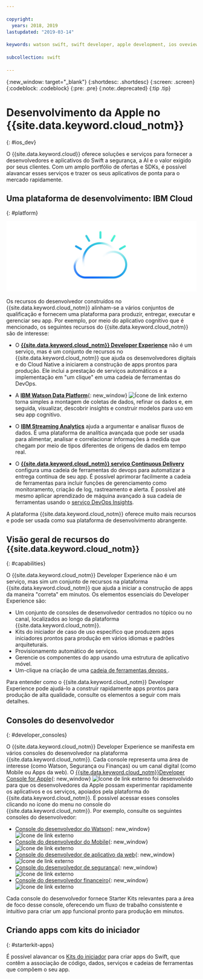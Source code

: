 ```yaml
---

copyright:
  years: 2018, 2019
lastupdated: "2019-03-14"

keywords: watson swift, swift developer, apple development, ios oveview, developer consoles swift, apple console

subcollection: swift

---
```


{:new_window: target="_blank"}
{:shortdesc: .shortdesc}
{:screen: .screen}
{:codeblock: .codeblock}
{:pre: .pre}
{:note:.deprecated}
{:tip .tip}

# Desenvolvimento da Apple no {{site.data.keyword.cloud_notm}}
{: #ios_dev}

O {{site.data.keyword.cloud}} oferece soluções e serviços para fornecer a desenvolvedores e aplicativos do Swift a segurança, a AI e o valor exigido por seus clientes. Com um amplo portfólio de ofertas e SDKs, é possível alavancar esses serviços e trazer os seus aplicativos de ponta para o mercado rapidamente.

## Uma plataforma de desenvolvimento: IBM Cloud
{: #platform}

 ![Developer types](images/IBM_Cloud_icon.png "IBM Cloud")

Os recursos do desenvolvedor construídos no {{site.data.keyword.cloud_notm}} alinham-se a vários conjuntos de qualificação e fornecem uma plataforma para produzir, entregar, executar e gerenciar seu app. Por exemplo, por meio do aplicativo cognitivo que é mencionado, os seguintes recursos do {{site.data.keyword.cloud_notm}} são de interesse:

* O [**{{site.data.keyword.cloud_notm}} Developer Experience**](/docs/overview?topic=overview-dev-journey#dev-journey) não é um serviço, mas é um conjunto de recursos no {{site.data.keyword.cloud_notm}} que ajuda os desenvolvedores digitais e do Cloud Native a iniciarem a construção de apps prontos para produção. Ele inclui a prestação de serviços automáticos e a implementação em "um clique" em uma cadeia de ferramentas do DevOps.

* A [**IBM Watson Data Platform**](https://dataplatform.ibm.com){: new_window} ![Ícone de link externo](../icons/launch-glyph.svg "Ícone de link externo") torna simples a montagem de coletas de dados, refinar os dados e, em seguida, visualizar, descobrir insights e construir modelos para uso em seu app cognitivo.

* O [**IBM Streaming Analytics**](/docs/services/StreamingAnalytics?topic=StreamingAnalytics-gettingstarted#gettingstarted) ajuda a argumentar e analisar fluxos de dados. É uma plataforma de analítica avançada que pode ser usada para alimentar, analisar e correlacionar informações à medida que chegam por meio de tipos diferentes de origens de dados em tempo real.

* O [**{{site.data.keyword.cloud_notm}} serviço Continuous Delivery**](/docs/services/ContinuousDelivery?topic=ContinuousDelivery-cd_getting_started#cd_getting_started) configura uma cadeia de ferramentas do devops para automatizar a entrega contínua de seu app. É possível aprimorar facilmente a cadeia de ferramentas para incluir funções de gerenciamento como monitoramento, criação de log, rastreamento e alerta. É possível até mesmo aplicar aprendizado de máquina avançado à sua cadeia de ferramentas usando o [serviço DevOps Insights](/docs/services/DevOpsInsights?topic=DevOpsInsights-getting-started#getting-started).

A plataforma {{site.data.keyword.cloud_notm}} oferece muito mais recursos e pode ser usada como sua plataforma de desenvolvimento abrangente.

## Visão geral de recursos do {{site.data.keyword.cloud_notm}}
{: #capabilities}

O {{site.data.keyword.cloud_notm}} Developer Experience não é um serviço, mas sim um conjunto de recursos na plataforma {{site.data.keyword.cloud_notm}} que ajuda a iniciar a construção de apps da maneira "correta" em minutos. Os elementos essenciais do Developer Experience são:

* Um conjunto de consoles de desenvolvedor centrados no tópico ou no canal, localizados ao longo da plataforma {{site.data.keyword.cloud_notm}}.
* Kits do iniciador de caso de uso específico que produzem apps iniciadores prontos para produção em vários idiomas e padrões arquiteturais.
* Provisionamento automático de serviços.
* Gerencie os componentes do app usando uma estrutura de aplicativo móvel.
* Um-clique na criação de uma  [ cadeia de ferramentas devops ](/docs/services/DevOpsInsights?topic=DevOpsInsights-getting-started#getting-started).

Para entender como o {{site.data.keyword.cloud_notm}} Developer Experience pode ajudá-lo a construir rapidamente apps prontos para produção de alta qualidade, consulte os elementos a seguir com mais detalhes.

## Consoles do desenvolvedor
{: #developer_consoles}

O {{site.data.keyword.cloud_notm}} Developer Experience se manifesta em vários consoles do desenvolvedor na plataforma {{site.data.keyword.cloud_notm}}. Cada console representa uma área de interesse (como Watson, Segurança ou Finanças) ou um canal digital (como Mobile ou Apps da web). O [{{site.data.keyword.cloud_notm}}Developer Console for Apple](https://cloud.ibm.com/developer/appledevelopment/dashboard){: new_window} ![Ícone de link externo](../icons/launch-glyph.svg "Ícone de link externo") foi desenvolvido para que os desenvolvedores da Apple possam experimentar rapidamente os aplicativos e os serviços, apoiados pela plataforma do {{site.data.keyword.cloud_notm}}. É possível acessar esses consoles clicando no ícone do menu no console do {{site.data.keyword.cloud_notm}}. Por exemplo, consulte os seguintes consoles do desenvolvedor:

* [Console do desenvolvedor do Watson](https://cloud.ibm.com/developer/watson/dashboard){: new_window} ![Ícone de link externo](../icons/launch-glyph.svg "Ícone de link externo")
* [Console do desenvolvedor do Mobile](https://cloud.ibm.com/developer/mobile/dashboard){: new_window} ![Ícone de link externo](../icons/launch-glyph.svg "Ícone de link externo")
* [Console do desenvolvedor de aplicativo da web](https://cloud.ibm.com/developer/appservice/dashboard){: new_window} ![Ícone de link externo](../icons/launch-glyph.svg "Ícone de link externo")
* [Console do desenvolvedor de segurança](https://cloud.ibm.com/developer/security/dashboard){: new_window} ![Ícone de link externo](../icons/launch-glyph.svg "Ícone de link externo")
* [Console do desenvolvedor financeiro](https://cloud.ibm.com/developer/finance/dashboard){: new_window} ![Ícone de link externo](../icons/launch-glyph.svg "Ícone de link externo")

<!--Cloud native development is the process of developing apps that are optimized to leverage capabilities engendered from running on the cloud.  Flexibility, portability, scaling, rapid development, continuous delivery, and a close coupling development and operations ("devops) are characteristics of cloud applications. The {{site.data.keyword.cloud}} Developer Experience quickly gets you started building cloud native applications that are ready for team development and bound for production use.-->


<!--![Overview of elements of the {{site.data.keyword.cloud_notm}} Developer Experience](images/elements_of_devex.png "Overview of elements of the {{site.data.keyword.cloud_notm}} Developer Experience") <br> *Overview of elements of the {{site.data.keyword.cloud_notm}} Developer Experience*-->

Cada console do desenvolvedor fornece Starter Kits relevantes para a área de foco desse console, oferecendo um fluxo de trabalho consistente e intuitivo para criar um app funcional pronto para produção em minutos.

## Criando apps com kits do iniciador
{: #starterkit-apps}

É possível alavancar os [Kits do iniciador](/docs/swift/starter_kit?topic=swift-starterkits-intro#starterkits-intro) para criar apps do Swift, que contêm a associação de código, dados, serviços e cadeias de ferramentas que compõem o seu app.
